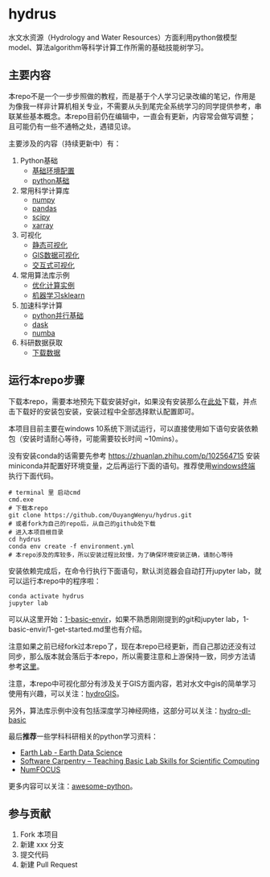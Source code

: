 # hydrus

水文水资源（Hydrology and Water Resources）方面利用python做模型model、算法algorithm等科学计算工作所需的基础技能树学习。

## 主要内容

本repo不是一个一步步照做的教程，而是基于个人学习记录改编的笔记，作用是为像我一样非计算机相关专业，不需要从头到尾完全系统学习的同学提供参考，串联某些基本概念。本repo目前仍在编辑中，一直会有更新，内容常会做写调整；且可能仍有一些不通畅之处，遇错见谅。

主要涉及的内容（持续更新中）有：

1. Python基础
    - [基础环境配置](https://github.com/OuyangWenyu/hydrus/tree/master/1-basic-envir)
    - [python基础](https://github.com/OuyangWenyu/hydrus/tree/master/1-learn-python)
2. 常用科学计算库
    - [numpy](https://github.com/OuyangWenyu/hydrus/tree/master/2-numpy-examples)
    - [pandas](https://github.com/OuyangWenyu/hydrus/tree/master/2-pandas-examples)
    - [scipy](https://github.com/OuyangWenyu/hydrus/tree/master/2-scipy-example)
    - [xarray](https://github.com/OuyangWenyu/hydrus/tree/master/2-xarray-example)
3. 可视化
    - [静态可视化](https://github.com/OuyangWenyu/hydrus/tree/master/3-basic-pyviz)
    - [GIS数据可视化](https://github.com/OuyangWenyu/hydrus/tree/master/3-gis-pyviz)
    - [交互式可视化](https://github.com/OuyangWenyu/hydrus/tree/master/3-interactive-pyviz)
4. 常用算法库示例
    - [优化计算实例](https://github.com/OuyangWenyu/hydrus/tree/master/4-optimization-example)
    - [机器学习sklearn](https://github.com/OuyangWenyu/hydrus/tree/master/4-sklearn-example)
5. 加速科学计算
    - [python并行基础](https://github.com/OuyangWenyu/hydrus/tree/master/5-basic-parallel)
    - [dask](https://github.com/OuyangWenyu/hydrus/tree/master/5-dask-example)
    - [numba](https://github.com/OuyangWenyu/hydrus/tree/master/5-numba-example)
6. 科研数据获取
    - [下载数据](https://github.com/OuyangWenyu/hydrus/tree/master/6-download-data)
    
## 运行本repo步骤

下载本repo，需要本地预先下载安装好git，如果没有安装那么在[此处](https://git-scm.com/downloads)下载，并点击下载好的安装包安装，安装过程中全部选择默认配置即可。

本项目目前主要在windows 10系统下测试运行，可以直接使用如下语句安装依赖包（安装时请耐心等待，可能需要较长时间 ~10mins）。

没有安装conda的话需要先参考 https://zhuanlan.zhihu.com/p/102564715 安装miniconda并配置好环境变量，之后再运行下面的语句。推荐使用[windows终端](https://docs.microsoft.com/zh-cn/windows/terminal/)执行下面代码。

```Shell
# terminal 里 启动cmd
cmd.exe
# 下载本repo
git clone https://github.com/OuyangWenyu/hydrus.git
# 或者fork为自己的repo后，从自己的github处下载
# 进入本项目根目录
cd hydrus
conda env create -f environment.yml
# 本repo涉及的库较多，所以安装过程比较慢，为了确保环境安装正确，请耐心等待
```

安装依赖完成后，在命令行执行下面语句，默认浏览器会自动打开jupyter lab，就可以运行本repo中的程序啦：

```Shell
conda activate hydrus
jupyter lab
```

可以从这里开始：[1-basic-envir](https://github.com/OuyangWenyu/hydrus/blob/master/1-basic-envir)，如果不熟悉刚刚提到的git和jupyter lab，1-basic-envir/1-get-started.md里也有介绍。

注意如果之前已经fork过本repo了，现在本repo已经更新，而自己那边还没有过同步，那么版本就会落后于本repo，所以需要注意和上游保持一致，同步方法请参考[这里](https://github.com/waterDLut/hydrus/blob/master/1-basic-envir/1-get-started.md#fork%E5%90%8E%E5%90%8C%E6%AD%A5%E6%BA%90%E7%9A%84%E6%96%B0%E6%9B%B4%E6%96%B0%E5%86%85%E5%AE%B9)。

注意，本repo中可视化部分有涉及关于GIS方面内容，若对水文中gis的简单学习使用有兴趣，可以关注：[hydroGIS](https://github.com/OuyangWenyu/hydroGIS)。

另外，算法库示例中没有包括深度学习神经网络，这部分可以关注：[hydro-dl-basic](https://github.com/waterDLut/hydro-dl-basic)

最后**推荐**一些学科科研相关的python学习资料：

- [Earth Lab - Earth Data Science](https://www.earthdatascience.org/)
- [Software Carpentry – Teaching Basic Lab Skills for Scientific Computing](https://software-carpentry.org/lessons/index.html)
- [NumFOCUS](https://numfocus.org/)

更多内容可以关注：[awesome-python](https://github.com/vinta/awesome-python)。

## 参与贡献

1. Fork 本项目
2. 新建 xxx 分支
3. 提交代码
4. 新建 Pull Request
